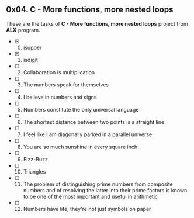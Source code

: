 ## 0x04. C - More functions, more nested loops

These are the tasks of **C - More functions, more nested loops** project from **ALX** program.

- [x] 0. isupper
- [x] 1. isdigit
- [ ] 2. Collaboration is multiplication
- [ ] 3. The numbers speak for themselves
- [ ] 4. I believe in numbers and signs
- [ ] 5. Numbers constitute the only universal language
- [ ] 6. The shortest distance between two points is a straight line
- [ ] 7. I feel like I am diagonally parked in a parallel universe
- [ ] 8. You are so much sunshine in every square inch
- [ ] 9. Fizz-Buzz
- [ ] 10. Triangles
- [ ] 11. The problem of distinguishing prime numbers from composite numbers and of resolving the latter into their prime factors is known to be one of the most important and useful in arithmetic
- [ ] 12. Numbers have life; they're not just symbols on paper
